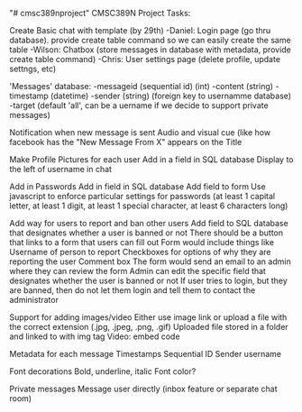 "# cmsc389nproject" 
CMSC389N Project Tasks:

Create Basic chat with template (by 29th)
	-Daniel: Login page (go thru database). provide create table command so we can easily create the same table
	-Wilson: Chatbox (store messages in database with metadata, provide create table command)
	-Chris: User settings page (delete profile, update settngs, etc)
	
'Messages' database:
	-messageid (sequential id) (int)
	-content (string)
	-timestamp (datetime)
	-sender (string) (foreign key to usernamme database)
	-target (default 'all', can be a uername if we decide to support private messages)
	
Notification when new message is sent
	Audio and visual cue (like how facebook has the "New Message From X" appears on the Title

Make Profile Pictures for each user
	Add in a field in SQL database
	Display to the left of username in chat

Add in Passwords
	Add in field in SQL database
	Add field to form
	Use javascript to enforce particular settings for passwords (at least 1 capital letter, at least 1 digit, at least 1 special character, at least 6 characters long)

Add way for users to report and ban other users
	Add field to SQL database that designates whether a user is banned or not
	There should be a button that links to a form that users can fill out
	Form would include things like
		Username of person to report
		Checkboxes for options of why they are reporting the user
		Comment box
	The form would send an email to an admin where they can review the form
	Admin can edit the specific field that designates whether the user is banned or not
	If user tries to login, but they are banned, then do not let them login and tell them to contact the administrator

Support for adding images/video
	Either use image link or upload a file with the correct extension (.jpg, .jpeg, .png, .gif)
		Uploaded file stored in a folder and linked to with img tag
	Video: embed code

Metadata for each message
	Timestamps
	Sequential ID
	Sender username

Font decorations
	Bold, underline, italic
	Font color?

Private messages
	Message user directly (inbox feature or separate chat room)
